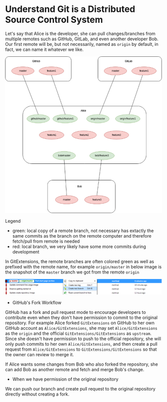 # Understand Git is a Distributed Source Control System

Let's say that Alice is the developer, she can pull changes/branches from multiple remotes such as GitHub, GitLab, and even another developer Bob. Our first remote will be, but not necessarily, named as `origin` by default, in fact, we can name it whatever we like.

![](../.gitbook/assets/image.png)

Legend

* green: local copy of a remote branch, not necessary has extactly the same commits as the branch on the remote computer and therefore fetch/pull from remote is needed
* red: local branch, we very likely have some more commits during development

In GitExtensions, the remote branches are often colored green as well as prefixed with the remote name, for example `origin/master` in below image is the snapshot of the `master` branch we got from the remote `origin`

![](../.gitbook/assets/image%20%282%29.png)

* GitHub's Fork Workflow

GitHub has a fork and pull request mode to encourage developers to contribute even when they don't have permission to commit to the original repository. For example Alice forked `GitExtensions` on GitHub to her own GitHub account as `Alice/GitExtensions`, she may set `Alice/GitExtensions` as the `origin` and the official `GitExtensions/GitExtensions` as `upstream`. Since she doesn't have permission to push to the official repository, she will only push commits to her own `Alice/GitExtensions`, and then create a pull request from `Alice/GitExtensions` to `GitExtensions/GitExtensions` so that the owner can review to merge it.

If Alice wants some changes from Bob who also forked the repository, she can add Bob as another remote and fetch and merge Bob's change.

* When we have permission of the original repository

We can push our branch and create pull request to the original repository directly without creating a fork.

